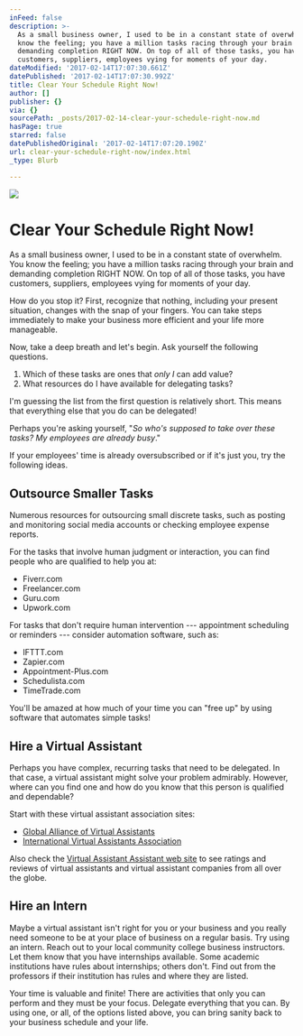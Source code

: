 ```yaml
---
inFeed: false
description: >-
  As a small business owner, I used to be in a constant state of overwhelm. You
  know the feeling; you have a million tasks racing through your brain and
  demanding completion RIGHT NOW. On top of all of those tasks, you have
  customers, suppliers, employees vying for moments of your day.
dateModified: '2017-02-14T17:07:30.661Z'
datePublished: '2017-02-14T17:07:30.992Z'
title: Clear Your Schedule Right Now!
author: []
publisher: {}
via: {}
sourcePath: _posts/2017-02-14-clear-your-schedule-right-now.md
hasPage: true
starred: false
datePublishedOriginal: '2017-02-14T17:07:20.190Z'
url: clear-your-schedule-right-now/index.html
_type: Blurb

---
```

![](https://the-grid-user-content.s3-us-west-2.amazonaws.com/ac3d4451-cdbe-4b42-89dd-a53bba2e0fd8.png)

# Clear Your Schedule Right Now!

As a small business owner, I used to be in a constant state of overwhelm. You know the feeling; you have a million tasks racing through your brain and demanding completion RIGHT NOW. On top of all of those tasks, you have customers, suppliers, employees vying for moments of your day.

How do you stop it? First, recognize that nothing, including your present situation, changes with the snap of your fingers. You can take steps immediately to make your business more efficient and your life more manageable.

Now, take a deep breath and let's begin. Ask yourself the following questions.

1. Which of these tasks are ones that _only I_ can add value?
2. What resources do I have available for delegating tasks?

I'm guessing the list from the first question is relatively short. This means that everything else that you do can be delegated!

Perhaps you're asking yourself, "_So who's supposed to take over these tasks? My employees are already busy_."

If your employees' time is already oversubscribed or if it's just you, try the following ideas.

## Outsource Smaller Tasks

Numerous resources for outsourcing small discrete tasks, such as posting and monitoring social media accounts or checking employee expense reports.

For the tasks that involve human judgment or interaction, you can find people who are qualified to help you at:

* Fiverr.com
* Freelancer.com
* Guru.com
* Upwork.com

For tasks that don't require human intervention --- appointment scheduling or reminders --- consider automation software, such as:

* IFTTT.com
* Zapier.com
* Appointment-Plus.com
* Schedulista.com
* TimeTrade.com

You'll be amazed at how much of your time you can "free up" by using software that automates simple tasks!

## Hire a Virtual Assistant

Perhaps you have complex, recurring tasks that need to be delegated. In that case, a virtual assistant might solve your problem admirably. However, where can you find one and how do you know that this person is qualified and dependable?

Start with these virtual assistant association sites:

* [Global Alliance of Virtual Assistants][0]
* [International Virtual Assistants Association][1]

Also check the [Virtual Assistant Assistant web site][2] to see ratings and reviews of virtual assistants and virtual assistant companies from all over the globe.

## Hire an Intern

Maybe a virtual assistant isn't right for you or your business and you really need someone to be at your place of business on a regular basis. Try using an intern. Reach out to your local community college business instructors. Let them know that you have internships available. Some academic institutions have rules about internships; others don't. Find out from the professors if their institution has rules and where they are listed.

Your time is valuable and finite! There are activities that only you can perform and they must be your focus. Delegate everything that you can. By using one, or all, of the options listed above, you can bring sanity back to your business schedule and your life. 

[0]: http://globalava.org/need-a-va/ "Need A VA"
[1]: http://ivaa.org/submit-rfp/ "Submit An RFP"
[2]: https://www.virtualassistantassistant.com/virtual-assistant-reviews-ratings "Reviews & Ratings"